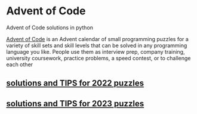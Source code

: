 # Advent of Code
Advent of Code solutions in python  

[Advent of Code][aoc-about]   is an Advent calendar of small programming puzzles for a variety of skill sets and skill levels that can be solved in any programming language you like. People use them as interview prep, company training, university coursework, practice problems, a speed contest, or to challenge each other

## [solutions and TIPS for 2022 puzzles](2022/README.md)
## [solutions and TIPS for 2023 puzzles](2023/README.md)


[aoc-about]:   https://adventofcode.com/2023/about
